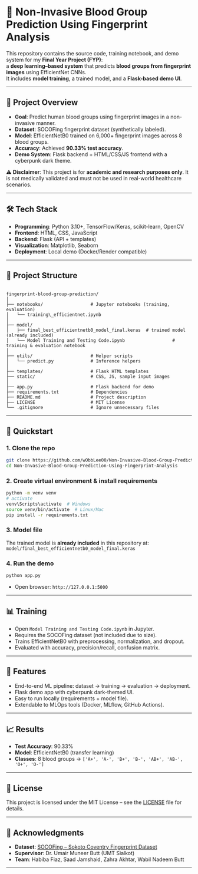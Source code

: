# 🧬 Non-Invasive Blood Group Prediction Using Fingerprint Analysis

This repository contains the source code, training notebook, and demo system for my **Final Year Project (FYP)**:  
a **deep learning–based system** that predicts **blood groups from fingerprint images** using EfficientNet CNNs.  
It includes **model training**, a trained model, and a **Flask-based demo UI**.

---

## 📌 Project Overview
- **Goal**: Predict human blood groups using fingerprint images in a non-invasive manner.  
- **Dataset**: SOCOFing fingerprint dataset (synthetically labeled).  
- **Model**: EfficientNetB0 trained on 6,000+ fingerprint images across 8 blood groups.  
- **Accuracy**: Achieved **90.33% test accuracy**.  
- **Demo System**: Flask backend + HTML/CSS/JS frontend with a cyberpunk dark theme.  

⚠️ **Disclaimer**: This project is for **academic and research purposes only**. It is not medically validated and must not be used in real-world healthcare scenarios.

---

## 🛠 Tech Stack
- **Programming**: Python 3.10+, TensorFlow/Keras, scikit-learn, OpenCV  
- **Frontend**: HTML, CSS, JavaScript  
- **Backend**: Flask (API + templates)  
- **Visualization**: Matplotlib, Seaborn  
- **Deployment**: Local demo (Docker/Render compatible)  

---

## 📂 Project Structure
```

fingerprint-blood-group-prediction/
│
├── notebooks/                  # Jupyter notebooks (training, evaluation)
│   └── training\_efficientnet.ipynb
│
├── model/
│   ├── final_best_efficientnetb0_model_final.keras  # trained model (already included)
│   └── Model Training and Testing Code.ipynb                  # training & evaluation notebook
│
├── utils/                      # Helper scripts
│   └── predict.py              # Inference helpers
│
├── templates/                  # Flask HTML templates
├── static/                     # CSS, JS, sample input images
│
├── app.py                      # Flask backend for demo
├── requirements.txt            # Dependencies
├── README.md                   # Project description
├── LICENSE                     # MIT License
└── .gitignore                  # Ignore unnecessary files

````

---

## 🚀 Quickstart

### 1. Clone the repo
```bash
git clone https://github.com/wObbLee00/Non-Invasive-Blood-Group-Prediction-Using-Fingerprint-Analysis.git
cd Non-Invasive-Blood-Group-Prediction-Using-Fingerprint-Analysis
````

### 2. Create virtual environment & install requirements

```bash
python -m venv venv
# activate
venv\Scripts\activate  # Windows
source venv/bin/activate  # Linux/Mac
pip install -r requirements.txt
```

### 3. Model file
The trained model is **already included** in this repository at: `model/final_best_efficientnetb0_model_final.keras`
### 4. Run the demo

```bash
python app.py
```

* Open browser: `http://127.0.0.1:5000`

---

## 📊 Training

* Open `Model Training and Testing Code.ipynb` in Jupyter.
* Requires the SOCOFing dataset (not included due to size).
* Trains EfficientNetB0 with preprocessing, normalization, and dropout.
* Evaluated with accuracy, precision/recall, confusion matrix.

---

## 🎯 Features

* End-to-end ML pipeline: dataset → training → evaluation → deployment.
* Flask demo app with cyberpunk dark-themed UI.
* Easy to run locally (requirements + model file).
* Extendable to MLOps tools (Docker, MLflow, GitHub Actions).

---

## 📈 Results

* **Test Accuracy**: 90.33%
* **Model**: EfficientNetB0 (transfer learning)
* **Classes**: 8 blood groups → `['A+', 'A-', 'B+', 'B-', 'AB+', 'AB-', 'O+', 'O-']`

---

## 📝 License

This project is licensed under the MIT License – see the [LICENSE](LICENSE) file for details.

---

## 🙌 Acknowledgments

* **Dataset**: [SOCOFing – Sokoto Coventry Fingerprint Dataset](https://www.kaggle.com/datasets/ruizgara/socofing)
* **Supervisor**: Dr. Umair Muneer Butt (UMT Sialkot)
* **Team**: Habiba Fiaz, Saad Jamshaid, Zahra Akhtar, Wabil Nadeem Butt

---
